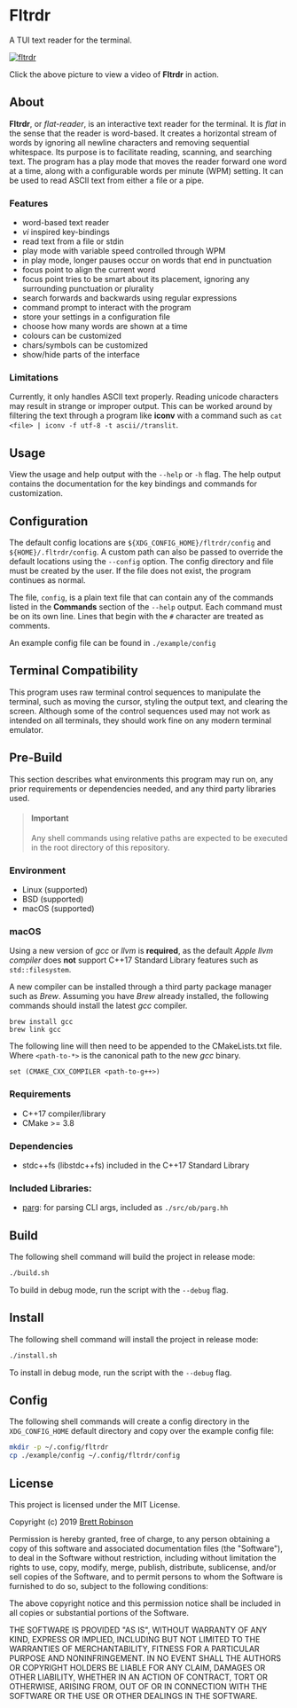 # Fltrdr
A TUI text reader for the terminal.

[![fltrdr](https://raw.githubusercontent.com/octobanana/fltrdr/master/assets/fltrdr.png)](https://octobanana.com/software/fltrdr/blob/assets/fltrdr.mp4#file)

Click the above picture to view a video of __Fltrdr__ in action.

## About
__Fltrdr__, or *flat-reader*, is an interactive text reader for the terminal.
It is *flat* in the sense that the reader is word-based. It creates a
horizontal stream of words by ignoring all newline characters and removing
sequential whitespace.
Its purpose is to facilitate reading, scanning, and searching text.
The program has a play mode that moves the reader forward one word at a time,
along with a configurable words per minute (WPM) setting.
It can be used to read ASCII text from either a file or a pipe.

### Features
* word-based text reader
* *vi* inspired key-bindings
* read text from a file or stdin
* play mode with variable speed controlled through WPM
* in play mode, longer pauses occur on words that end in punctuation
* focus point to align the current word
* focus point tries to be smart about its placement,
  ignoring any surrounding punctuation or plurality
* search forwards and backwards using regular expressions
* command prompt to interact with the program
* store your settings in a configuration file
* choose how many words are shown at a time
* colours can be customized
* chars/symbols can be customized
* show/hide parts of the interface

### Limitations
Currently, it only handles ASCII text properly. Reading unicode characters may result
in strange or improper output. This can be worked around by filtering the text
through a program like __iconv__ with a command such as
`cat <file> | iconv -f utf-8 -t ascii//translit`.

## Usage
View the usage and help output with the `--help` or `-h` flag.
The help output contains the documentation for the key bindings
and commands for customization.

## Configuration
The default config locations are `${XDG_CONFIG_HOME}/fltrdr/config` and `${HOME}/.fltrdr/config`.
A custom path can also be passed to override the default locations using the `--config` option.
The config directory and file must be created by the user.
If the file does not exist, the program continues as normal.

The file, `config`, is a plain text file that can contain any of the commands
listed in the __Commands__ section of the `--help` output.
Each command must be on its own line.
Lines that begin with the `#` character are treated as comments.

An example config file can be found in `./example/config`

## Terminal Compatibility
This program uses raw terminal control sequences to manipulate the terminal,
such as moving the cursor, styling the output text, and clearing the screen.
Although some of the control sequences used may not work as intended on all terminals,
they should work fine on any modern terminal emulator.

## Pre-Build
This section describes what environments this program may run on,
any prior requirements or dependencies needed,
and any third party libraries used.

> #### Important
> Any shell commands using relative paths are expected to be executed in the
> root directory of this repository.

### Environment
* Linux (supported)
* BSD (supported)
* macOS (supported)

### macOS
Using a new version of *gcc* or *llvm* is __required__, as the default
*Apple llvm compiler* does __not__ support C++17 Standard Library features such as `std::filesystem`.

A new compiler can be installed through a third party package manager such as *Brew*.
Assuming you have *Brew* already installed, the following commands should install
the latest *gcc* compiler.

```
brew install gcc
brew link gcc
```

The following line will then need to be appended to the CMakeLists.txt file.
Where `<path-to-*>` is the canonical path to the new *gcc* binary.

```
set (CMAKE_CXX_COMPILER <path-to-g++>)
```

### Requirements
* C++17 compiler/library
* CMake >= 3.8

### Dependencies
* stdc++fs (libstdc++fs) included in the C++17 Standard Library

### Included Libraries:
* [parg](https://github.com/octobanana/parg):
  for parsing CLI args, included as `./src/ob/parg.hh`

## Build
The following shell command will build the project in release mode:
```sh
./build.sh
```
To build in debug mode, run the script with the `--debug` flag.

## Install
The following shell command will install the project in release mode:
```sh
./install.sh
```
To install in debug mode, run the script with the `--debug` flag.

## Config
The following shell commands will create a config directory in the
`XDG_CONFIG_HOME` default directory and copy over the example config file:
```sh
mkdir -p ~/.config/fltrdr
cp ./example/config ~/.config/fltrdr/config
```

## License
This project is licensed under the MIT License.

Copyright (c) 2019 [Brett Robinson](https://octobanana.com/)

Permission is hereby granted, free of charge, to any person obtaining a copy
of this software and associated documentation files (the "Software"), to deal
in the Software without restriction, including without limitation the rights
to use, copy, modify, merge, publish, distribute, sublicense, and/or sell
copies of the Software, and to permit persons to whom the Software is
furnished to do so, subject to the following conditions:

The above copyright notice and this permission notice shall be included in all
copies or substantial portions of the Software.

THE SOFTWARE IS PROVIDED "AS IS", WITHOUT WARRANTY OF ANY KIND, EXPRESS OR
IMPLIED, INCLUDING BUT NOT LIMITED TO THE WARRANTIES OF MERCHANTABILITY,
FITNESS FOR A PARTICULAR PURPOSE AND NONINFRINGEMENT. IN NO EVENT SHALL THE
AUTHORS OR COPYRIGHT HOLDERS BE LIABLE FOR ANY CLAIM, DAMAGES OR OTHER
LIABILITY, WHETHER IN AN ACTION OF CONTRACT, TORT OR OTHERWISE, ARISING FROM,
OUT OF OR IN CONNECTION WITH THE SOFTWARE OR THE USE OR OTHER DEALINGS IN THE
SOFTWARE.
